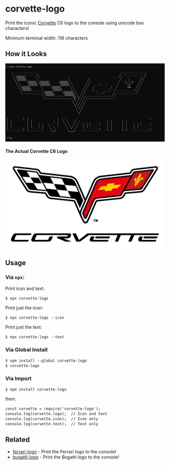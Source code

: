 # corvette-logo
Print the iconic [Corvette](https://www.chevrolet.com/performance/corvette) C6 logo to the console using unicode box characters!

Minimum terminal width: 116 characters

## How it Looks
![What corvette-logo prints to the console](https://raw.githubusercontent.com/spirometaxas/corvette-logo/main/img/corvette-logo-demo.png)

#### The Actual Corvette C6 Logo
![The actual Corvette C6 logo](https://raw.githubusercontent.com/spirometaxas/corvette-logo/main/img/corvette-logo-original.png)

## Usage
### Via `npx`:
Print icon and text:
```
$ npx corvette-logo
```
Print just the icon:
```
$ npx corvette-logo --icon
```
Print just the text:
```
$ npx corvette-logo --text
```

### Via Global Install
```
$ npm install --global corvette-logo
$ corvette-logo
```

### Via Import
```
$ npm install corvette-logo
```
then:
```
const corvette = require('corvette-logo');
console.log(corvette.logo);  // Icon and text
console.log(corvette.icon);  // Icon only
console.log(corvette.text);  // Text only
```

## Related
- [ferrari-logo](https://www.npmjs.com/package/ferrari-logo) - Print the Ferrari logo to the console!
- [bugatti-logo](https://www.npmjs.com/package/bugatti-logo) - Print the Bugatti logo to the console!